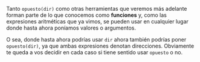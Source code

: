 Tanto `opuesto(dir)` como otras herramientas que veremos más adelante forman parte de lo que conocemos como **funciones** y, como las expresiones aritméticas que ya vimos, se pueden usar en cualquier lugar donde hasta ahora poníamos valores o argumentos. 

O sea, donde hasta ahora podrías usar `dir` ahora también podrías poner `opuesto(dir)`, ya que ambas expresiones denotan direcciones. Obviamente te queda a vos decidir en cada caso si tiene sentido usar `opuesto` o no.